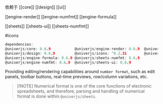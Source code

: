 依赖于
[[core]]
[[design]]
[[ui]]

[[engine-render]]
[[engine-numfmt]]
[[engine-formula]]

[[sheets]]
[[sheets-ui]]
[[sheets-numfmt]]

#icons

```c
dependencies:
@univerjs/core: 0.6.9           @univerjs/engine-render: 0.6.9  @univerjs/sheets: 0.6.9
@univerjs/design: 0.6.9         @univerjs/icons: ^0.2.31        @univerjs/ui: 0.6.9
@univerjs/engine-formula: 0.6.9 @univerjs/sheets-numfmt: 0.6.9
@univerjs/engine-numfmt: 0.6.9  @univerjs/sheets-ui: 0.6.9
```


Providing editing/rendering capabilities around `number format`, such as edit panels, toolbar buttons, real-time previews, row/column variations, etc.

> [!NOTE] Numerical format is one of the core functions of electronic spreadsheets, and therefore, parsing and handling of numerical format is done within `@univerjs/sheets`.